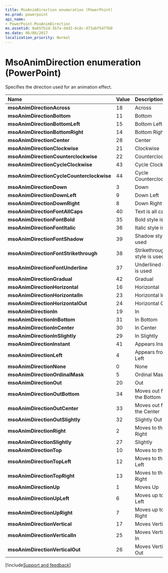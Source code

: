 ```yaml
---
title: MsoAnimDirection enumeration (PowerPoint)
ms.prod: powerpoint
api_name:
- PowerPoint.MsoAnimDirection
ms.assetid: 8a65fb1d-3b7a-d4d3-6c8c-d73abf547fb8
ms.date: 06/08/2017
localization_priority: Normal
---
```



# MsoAnimDirection enumeration (PowerPoint)

Specifies the direction used for an animation effect.



|Name|Value|Description|
|:-----|:-----|:-----|
|**msoAnimDirectionAcross**|18|Across|
|**msoAnimDirectionBottom**|11|Bottom|
|**msoAnimDirectionBottomLeft**|15|Bottom Left|
|**msoAnimDirectionBottomRight**|14|Bottom Right|
|**msoAnimDirectionCenter**|28|Center|
|**msoAnimDirectionClockwise**|21|Clockwise|
|**msoAnimDirectionCounterclockwise**|22|Counterclockwise|
|**msoAnimDirectionCycleClockwise**|43|Cycle Clockwise|
|**msoAnimDirectionCycleCounterclockwise**|44|Cycle Counterclockwise|
|**msoAnimDirectionDown**|3|Down|
|**msoAnimDirectionDownLeft**|9|Down Left|
|**msoAnimDirectionDownRight**|8|Down Right|
|**msoAnimDirectionFontAllCaps**|40|Text is all caps|
|**msoAnimDirectionFontBold**|35|Bold style is used|
|**msoAnimDirectionFontItalic**|36|Italic style is used|
|**msoAnimDirectionFontShadow**|39|Shadow style is used|
|**msoAnimDirectionFontStrikethrough**|38|Strikethrough style is used|
|**msoAnimDirectionFontUnderline**|37|Underlined style is used|
|**msoAnimDirectionGradual**|42|Gradual|
|**msoAnimDirectionHorizontal**|16|Horizontal|
|**msoAnimDirectionHorizontalIn**|23|Horizontal In|
|**msoAnimDirectionHorizontalOut**|24|Horizontal Out|
|**msoAnimDirectionIn**|19|In|
|**msoAnimDirectionInBottom**|31|In Bottom|
|**msoAnimDirectionInCenter**|30|In Center|
|**msoAnimDirectionInSlightly**|29|In Slightly|
|**msoAnimDirectionInstant**|41|Appears Instantly|
|**msoAnimDirectionLeft**|4|Appears from Left|
|**msoAnimDirectionNone**|0|None|
|**msoAnimDirectionOrdinalMask**|5|Ordinal Mask|
|**msoAnimDirectionOut**|20|Out|
|**msoAnimDirectionOutBottom**|34|Moves out from the Bottom|
|**msoAnimDirectionOutCenter**|33|Moves out from the Center|
|**msoAnimDirectionOutSlightly**|32|Slightly Out|
|**msoAnimDirectionRight**|2|Moves to the Right|
|**msoAnimDirectionSlightly**|27|Slightly|
|**msoAnimDirectionTop**|10|Moves to the Top|
|**msoAnimDirectionTopLeft**|12|Moves to the Top Left|
|**msoAnimDirectionTopRight**|13|Moves to the Top Right|
|**msoAnimDirectionUp**|1|Moves Up|
|**msoAnimDirectionUpLeft**|6|Moves up to the Left|
|**msoAnimDirectionUpRight**|7|Moves up to the Right|
|**msoAnimDirectionVertical**|17|Moves Vertically|
|**msoAnimDirectionVerticalIn**|25|Moves Vertically In|
|**msoAnimDirectionVerticalOut**|26|Moves Vertically Out|

[!include[Support and feedback](~/includes/feedback-boilerplate.md)]